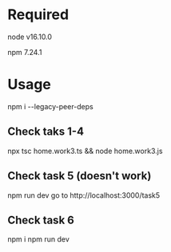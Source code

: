 # Required
node v16.10.0

npm 7.24.1

# Usage
npm i --legacy-peer-deps
## Check taks 1-4
npx tsc home.work3.ts && node home.work3.js
## Check task 5 (doesn't work)
npm run dev
go to http://localhost:3000/task5
## Check task 6
npm i
npm run dev

